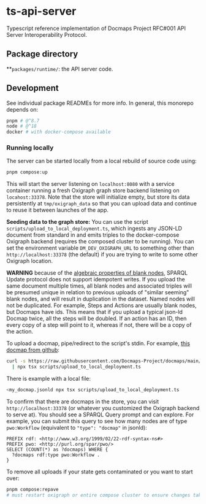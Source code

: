 # ts-api-server

Typescript reference implementation of Docmaps Project RFC#001 API Server Interoperability Protocol.

## Package directory

**`packages/runtime/`: the API server code.

## Development

See individual package READMEs for more info. In general, this monorepo depends on:

```bash
pnpm # @^8.7
node # @^18
docker # with docker-compose available
```

### Running locally

The server can be started locally from a local rebuild of source code using:

```bash
pnpm compose:up
```

This will start the server listening on `localhost:8080` with a service container
running a fresh Oxigraph graph store backend listening on `locahost:33378`. Note
that the store will initialize empty, but store its data persistently at `tmp/oxigraph_data`
so that you can upload data and continue to reuse it between launches of the app.

**Seeding data to the graph store:** You can use the script `scripts/upload_to_local_deployment.ts`,
which ingests any JSON-LD document from standard in and emits triples to the docker-compose
Oxigraph backend (requires the composed cluster to be running). You can set the environment variable
`DM_DEV_OXIGRAPH_URL` to something other than `http://localhost:33378` (the default) if you are trying
to write to some other Oxigraph location.

**WARNING** because of the [algebraic properties of blank nodes](https://docmaps.knowledgefutures.org/pub/eqb8u4v0/release/2),
SPARQL Update protocol does not support idempotent writes. If you upload the same document multiple times,
all blank nodes and associated triples will be presumed unique in relation to previous uploads
of "similar seeming" blank nodes, and will result in duplication in the dataset. Named nodes will
not be duplicated. For example, Steps and Actions are usually blank nodes, but Docmaps have ids.
This means that if you upload a typical json-ld Docmap twice, all the steps will be doubled. If an
action has an ID, then every copy of a step will point to it, whereas if not, there will be a copy
of the action.

To upload a docmap, pipe/redirect to the script's stdin. For example, [this docmap from github](https://raw.githubusercontent.com/Docmaps-Project/docmaps/main/examples/docmaps-example-elife-02.jsonld):

```bash
curl -s https://raw.githubusercontent.com/Docmaps-Project/docmaps/main/examples/docmaps-example-elife-02.jsonld \
  | npx tsx scripts/upload_to_local_deployment.ts
```

There is example with a local file:

```bash
<my_docmap.jsonld npx tsx scripts/upload_to_local_deployment.ts
```

To confirm that there are docmaps in the store, you can visit `http://localhost:33378` (or whatever you customized
the Oxigraph backend to serve at). You should see a SPARQL Query prompt and can explore. For example,
you can submit this query to see how many nodes are of type `pwo:Workflow` (equivalent to `"type": "docmap"` in jsonld):

```sparql
PREFIX rdf: <http://www.w3.org/1999/02/22-rdf-syntax-ns#>
PREFIX pwo: <http://purl.org/spar/pwo/>
SELECT (COUNT(*) as ?docmaps) WHERE {
  ?docmaps rdf:type pwo:Workflow .
}
```

To remove all uploads if your state gets contaminated or you want to start over:

```bash
pnpm compose:repave
# must restart oxigraph or entire compose cluster to ensure changes take effect
```

